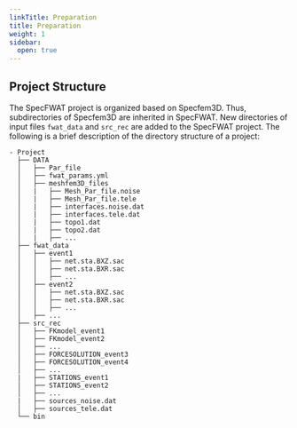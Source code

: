 ```yaml
---
linkTitle: Preparation
title: Preparation
weight: 1
sidebar:
  open: true
---
```


## Project Structure

The SpecFWAT project is organized based on Specfem3D. Thus, subdirectories of Specfem3D are inherited in SpecFWAT. New directories of input files `fwat_data` and `src_rec` are added to the SpecFWAT project. The following is a brief description of the directory structure of a project:


```
- Project
  ├── DATA
  │   ├── Par_file
  │   ├── fwat_params.yml
  │   ├── meshfem3D_files
  │   |   ├── Mesh_Par_file.noise
  │   |   ├── Mesh_Par_file.tele
  │   |   ├── interfaces.noise.dat
  │   |   ├── interfaces.tele.dat
  │   |   ├── topo1.dat
  │   |   ├── topo2.dat
  │   |   ├── ...
  ├── fwat_data
  │   ├── event1
  │   │   ├── net.sta.BXZ.sac
  │   │   ├── net.sta.BXR.sac
  │   │   ├── ...
  │   ├── event2
  │   │   ├── net.sta.BXZ.sac
  │   │   ├── net.sta.BXR.sac
  │   │   ├── ...
  │   ├── ...
  ├── src_rec
  │   ├── FKmodel_event1
  │   ├── FKmodel_event2
  │   ├── ...
  │   ├── FORCESOLUTION_event3
  │   ├── FORCESOLUTION_event4
  │   ├── ...
  |   ├── STATIONS_event1
  │   ├── STATIONS_event2
  │   ├── ...
  |   ├── sources_noise.dat
  │   ├── sources_tele.dat
  └── bin
```